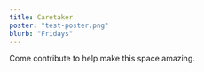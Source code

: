 ```yaml
---
title: Caretaker
poster: "test-poster.png"
blurb: "Fridays"
---
```


Come contribute to help make this space amazing.